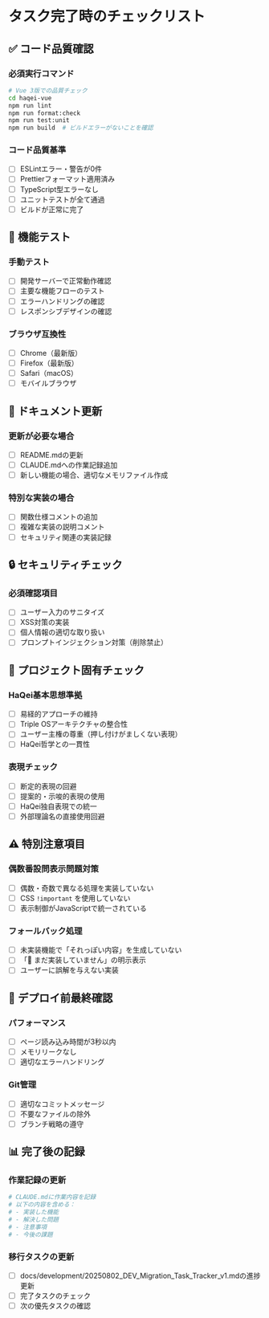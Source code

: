# タスク完了時のチェックリスト

## ✅ コード品質確認

### 必須実行コマンド
```bash
# Vue 3版での品質チェック
cd haqei-vue
npm run lint
npm run format:check
npm run test:unit
npm run build  # ビルドエラーがないことを確認
```

### コード品質基準
- [ ] ESLintエラー・警告が0件
- [ ] Prettierフォーマット適用済み
- [ ] TypeScript型エラーなし
- [ ] ユニットテストが全て通過
- [ ] ビルドが正常に完了

## 🧪 機能テスト

### 手動テスト
- [ ] 開発サーバーで正常動作確認
- [ ] 主要な機能フローのテスト
- [ ] エラーハンドリングの確認
- [ ] レスポンシブデザインの確認

### ブラウザ互換性
- [ ] Chrome（最新版）
- [ ] Firefox（最新版）
- [ ] Safari（macOS）
- [ ] モバイルブラウザ

## 📝 ドキュメント更新

### 更新が必要な場合
- [ ] README.mdの更新
- [ ] CLAUDE.mdへの作業記録追加
- [ ] 新しい機能の場合、適切なメモリファイル作成

### 特別な実装の場合
- [ ] 関数仕様コメントの追加
- [ ] 複雑な実装の説明コメント
- [ ] セキュリティ関連の実装記録

## 🔒 セキュリティチェック

### 必須確認項目
- [ ] ユーザー入力のサニタイズ
- [ ] XSS対策の実装
- [ ] 個人情報の適切な取り扱い
- [ ] プロンプトインジェクション対策（削除禁止）

## 🎯 プロジェクト固有チェック

### HaQei基本思想準拠
- [ ] 易経的アプローチの維持
- [ ] Triple OSアーキテクチャの整合性
- [ ] ユーザー主権の尊重（押し付けがましくない表現）
- [ ] HaQei哲学との一貫性

### 表現チェック
- [ ] 断定的表現の回避
- [ ] 提案的・示唆的表現の使用
- [ ] HaQei独自表現での統一
- [ ] 外部理論名の直接使用回避

## ⚠️ 特別注意項目

### 偶数番設問表示問題対策
- [ ] 偶数・奇数で異なる処理を実装していない
- [ ] CSS `!important` を使用していない
- [ ] 表示制御がJavaScriptで統一されている

### フォールバック処理
- [ ] 未実装機能で「それっぽい内容」を生成していない
- [ ] 「🚧 まだ実装していません」の明示表示
- [ ] ユーザーに誤解を与えない実装

## 🚀 デプロイ前最終確認

### パフォーマンス
- [ ] ページ読み込み時間が3秒以内
- [ ] メモリリークなし
- [ ] 適切なエラーハンドリング

### Git管理
- [ ] 適切なコミットメッセージ
- [ ] 不要なファイルの除外
- [ ] ブランチ戦略の遵守

## 📊 完了後の記録

### 作業記録の更新
```bash
# CLAUDE.mdに作業内容を記録
# 以下の内容を含める：
# - 実装した機能
# - 解決した問題
# - 注意事項
# - 今後の課題
```

### 移行タスクの更新
- [ ] docs/development/20250802_DEV_Migration_Task_Tracker_v1.mdの進捗更新
- [ ] 完了タスクのチェック
- [ ] 次の優先タスクの確認